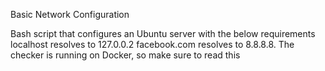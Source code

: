 Basic Network Configuration 

Bash script that configures an Ubuntu server with the below requirements
localhost resolves to 127.0.0.2
facebook.com resolves to 8.8.8.8.
The checker is running on Docker, so make sure to read this
